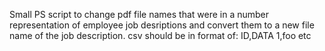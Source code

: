 Small PS script to change pdf file names that were in a number representation of employee job desriptions and convert them to a new file name of the job description. 
csv should be in format of:
ID,DATA
1,foo
etc
